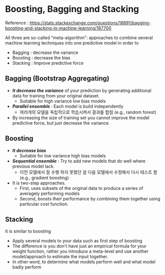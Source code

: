 # Boosting, Bagging and Stacking

Reference : https://stats.stackexchange.com/questions/18891/bagging-boosting-and-stacking-in-machine-learning/187700

All three are so-called "meta-algorithm": approaches to combine several machine learning techniques into one predictive model in order to

- Bagging : decrease the variance
- Boosting : decrease the bias
- Stacking : Improve predictive force

## Bagging (Bootstrap Aggregating)

- ***It decrease the variance*** of your prediction by generating additional data for training from your original dataset.
  - Suitable for high variance low bias models
- ***Parallel ensemble*** : Each model is build independently
  - 여러개의 모델을 독립적으로 학습시켜서 결과를 합침 (e.g., random forest)
- By increasing the size of training set you cannot improve the model predictive force, but just decrease the variance.

## Boosting

- ***It decrease bias***
  - Suitable for low variance high bias models
- ***Sequential ensemble*** : Try to add new models that do well where previous model lack.
  - 이전 모델에서 잘 수행 하지 못했던 걸 다음 모델에서 수정해서 다시 테스트 함 (e.g., gradient boosting)
- It is two-step approaches.
  - First, uses subsets of the original data to produce a series of averagely performing models
  - Second, boosts their performance by combining them together using particular cost function.

## Stacking

It is similar to boosting

- Apply several models to your data such as first step of boosting
- The difference is you don't have just an empirical formula for your weight function, rather you introduce a meta-level and use another model/approach to estimate the input together.
- In other word, to determine what models perform well and what model badly perform